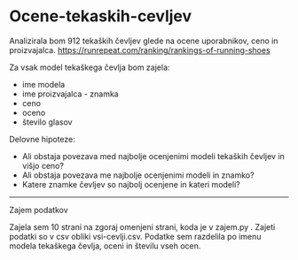 # Ocene-tekaskih-cevljev

Analizirala bom 912 tekaških čevljev glede na ocene uporabnikov, ceno in proizvajalca.
https://runrepeat.com/ranking/rankings-of-running-shoes


Za vsak model tekaškega čevlja bom zajela:
* ime modela
* ime proizvajalca - znamka
* ceno
* oceno
* število glasov

Delovne hipoteze:
* Ali obstaja povezava med najbolje ocenjenimi modeli tekaških čevljev in višjo ceno?
* Ali obstaja povezava me najbolje ocenjenimi modeli in znamko? 
* Katere znamke čevljev so najbolj ocenjene in kateri modeli? 
****

Zajem podatkov

Zajela sem 10 strani na zgoraj omenjeni strani, koda je v zajem.py . 
Zajeti podatki so v csv obliki vsi-cevlji.csv. 
Podatke sem razdelila po imenu modela tekaškega čevlja, oceni in številu vseh ocen. 
